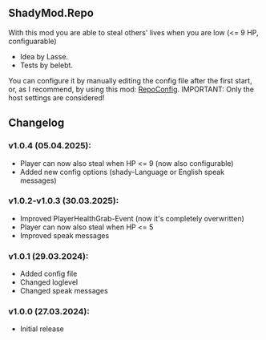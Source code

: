 ## ShadyMod.Repo 

With this mod you are able to steal others' lives when you are low (<= 9 HP, configuarable)

- Idea by Lasse.
- Tests by belebt.

You can configure it by manually editing the config file after the first start, or, as I recommend, by using this mod: [RepoConfig](https://thunderstore.io/c/repo/p/nickklmao/REPOConfig/). 
IMPORTANT: Only the host settings are considered!

## Changelog

### v1.0.4 (05.04.2025):
- Player can now also steal when HP <= 9 (now also configurable)
- Added new config options (shady-Language or English speak messages)

### v1.0.2-v1.0.3 (30.03.2025):
- Improved PlayerHealthGrab-Event (now it's completely overwritten)
- Player can now also steal when HP <= 5
- Improved speak messages

### v1.0.1 (29.03.2024):
- Added config file
- Changed loglevel
- Changed speak messages

### v1.0.0 (27.03.2024):
- Initial release